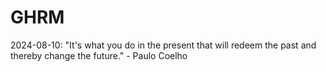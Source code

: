 # GHRM

2024-08-10: "It's what you do in the present that will redeem the past and thereby change the future." - Paulo Coelho